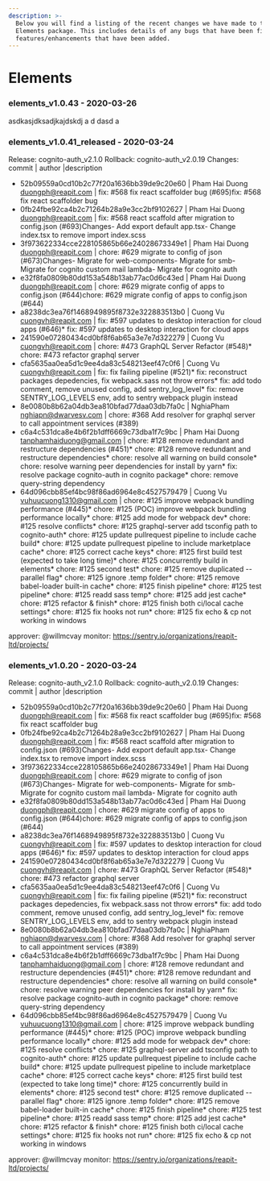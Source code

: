 ```yaml
---
description: >-
  Below you will find a listing of the recent changes we have made to the
  Elements package. This includes details of any bugs that have been fixed or
  features/enhancements that have been added.
---
```


# Elements
### elements_v1.0.43 - 2020-03-26
  asdkasjdksadjkajdskdj
a
d
dasd
a
    
### elements_v1.0.41_released - 2020-03-24
  
Release: cognito-auth_v2.1.0
Rollback: cognito-auth_v2.0.19
Changes:
commit | author |description
  
- 52b09559a0cd10b2c77f20a1636bb39de9c20e60 | Pham Hai Duong <duongph@reapit.com> | fix: #568 fix react scaffolder bug (#695)fix: #568 fix react scaffolder bug
- 0fb24fbe92ca4b2c71264b28a9e3cc2bf9102627 | Pham Hai Duong <duongph@reapit.com> | fix: #568 react scaffold after migration to config.json (#693)Changes- Add export default app.tsx- Change index.tsx to remove import index.scss
- 3f973622334cce228105865b66e24028673349e1 | Pham Hai Duong <duongph@reapit.com> | chore: #629 migrate to config of json (#673)Changes- Migrate for web-components- Migrate for smb- Migrate for cognito custom mail lambda- Migrate for cognito auth
- e32f8fa0809b80dd153a548b13ab77ac0d6c43ed | Pham Hai Duong <duongph@reapit.com> | chore: #629 migrate config of apps to config.json (#644)chore: #629 migrate config of apps to config.json (#644)
- a8238dc3ea76f1468949895f8732e322883513b0 | Cuong Vu <cuongvh@reapit.com> | fix: #597 updates to desktop interaction for cloud apps (#646)* fix: #597 updates to desktop interaction for cloud apps
- 241590e07280434cd0bf8f6ab65a3e7e7d322279 | Cuong Vu <cuongvh@reapit.com> | chore: #473 GraphQL Server Refactor (#548)* chore: #473 refactor graphql server
- cfa5635aa0ea5d1c9ee4da83c548213eef47c0f6 | Cuong Vu <cuongvh@reapit.com> | fix: fix failing pipeline (#521)* fix: reconstruct packages depedencies, fix webpack.sass not throw errors* fix: add todo comment, remove unused config, add sentry_log_level* fix: remove SENTRY_LOG_LEVELS env, add to sentry webpack plugin instead
- 8e0080b8b62a04db3ea810bfad77daa03db7fa0c | NghiaPham <nghiapn@dwarvesv.com> | chore: #368 Add resolver for graphql server to call appointment services (#389)
- c6a4c531dca8e4b6f2b1dff6669c73dba1f7c9bc | Pham Hai Duong <tanphamhaiduong@gmail.com> | chore: #128 remove redundant and restructure dependencies (#451)* chore: #128 remove redundant and restructure dependencies* chore: resolve all warning on build console* chore: resolve warning peer dependencies for install by yarn* fix: resolve package cognito-auth in cognito package* chore: remove query-string dependency
- 64d096cbb85ef4bc98f86ad6964e8c4527579479 | Cuong Vu <vuhuucuong1310@gmail.com> | chore: #125 improve webpack bundling performance (#445)* chore: #125 (POC) improve webpack bundling performance locally* chore: #125 add mode for webpack dev* chore: #125 resolve conflicts* chore: #125 graphql-server add tsconfig path to cognito-auth* chore: #125 update pullrequest pipeline to include cache build* chore: #125 update pullrequest pipeline to include marketplace cache* chore: #125 correct cache keys* chore: #125 first build test (expected to take long time)* chore: #125 concurrently build in elements* chore: #125 second test* chore: #125 remove duplicated --parallel flag* chore: #125 ignore .temp folder* chore: #125 remove babel-loader built-in cache* chore: #125 finish pipeline* chore: #125 test pipeline* chore: #125 readd sass temp* chore: #125 add jest cache* chore: #125 refactor & finish* chore: #125 finish both ci/local cache settings* chore: #125 fix hooks not run* chore: #125 fix echo & cp not working in windows

approver: @willmcvay
monitor: https://sentry.io/organizations/reapit-ltd/projects/
    
### elements_v1.0.20 - 2020-03-24
  
Release: cognito-auth_v2.1.0
Rollback: cognito-auth_v2.0.19
Changes:
commit | author |description
  
- 52b09559a0cd10b2c77f20a1636bb39de9c20e60 | Pham Hai Duong <duongph@reapit.com> | fix: #568 fix react scaffolder bug (#695)fix: #568 fix react scaffolder bug
- 0fb24fbe92ca4b2c71264b28a9e3cc2bf9102627 | Pham Hai Duong <duongph@reapit.com> | fix: #568 react scaffold after migration to config.json (#693)Changes- Add export default app.tsx- Change index.tsx to remove import index.scss
- 3f973622334cce228105865b66e24028673349e1 | Pham Hai Duong <duongph@reapit.com> | chore: #629 migrate to config of json (#673)Changes- Migrate for web-components- Migrate for smb- Migrate for cognito custom mail lambda- Migrate for cognito auth
- e32f8fa0809b80dd153a548b13ab77ac0d6c43ed | Pham Hai Duong <duongph@reapit.com> | chore: #629 migrate config of apps to config.json (#644)chore: #629 migrate config of apps to config.json (#644)
- a8238dc3ea76f1468949895f8732e322883513b0 | Cuong Vu <cuongvh@reapit.com> | fix: #597 updates to desktop interaction for cloud apps (#646)* fix: #597 updates to desktop interaction for cloud apps
- 241590e07280434cd0bf8f6ab65a3e7e7d322279 | Cuong Vu <cuongvh@reapit.com> | chore: #473 GraphQL Server Refactor (#548)* chore: #473 refactor graphql server
- cfa5635aa0ea5d1c9ee4da83c548213eef47c0f6 | Cuong Vu <cuongvh@reapit.com> | fix: fix failing pipeline (#521)* fix: reconstruct packages depedencies, fix webpack.sass not throw errors* fix: add todo comment, remove unused config, add sentry_log_level* fix: remove SENTRY_LOG_LEVELS env, add to sentry webpack plugin instead
- 8e0080b8b62a04db3ea810bfad77daa03db7fa0c | NghiaPham <nghiapn@dwarvesv.com> | chore: #368 Add resolver for graphql server to call appointment services (#389)
- c6a4c531dca8e4b6f2b1dff6669c73dba1f7c9bc | Pham Hai Duong <tanphamhaiduong@gmail.com> | chore: #128 remove redundant and restructure dependencies (#451)* chore: #128 remove redundant and restructure dependencies* chore: resolve all warning on build console* chore: resolve warning peer dependencies for install by yarn* fix: resolve package cognito-auth in cognito package* chore: remove query-string dependency
- 64d096cbb85ef4bc98f86ad6964e8c4527579479 | Cuong Vu <vuhuucuong1310@gmail.com> | chore: #125 improve webpack bundling performance (#445)* chore: #125 (POC) improve webpack bundling performance locally* chore: #125 add mode for webpack dev* chore: #125 resolve conflicts* chore: #125 graphql-server add tsconfig path to cognito-auth* chore: #125 update pullrequest pipeline to include cache build* chore: #125 update pullrequest pipeline to include marketplace cache* chore: #125 correct cache keys* chore: #125 first build test (expected to take long time)* chore: #125 concurrently build in elements* chore: #125 second test* chore: #125 remove duplicated --parallel flag* chore: #125 ignore .temp folder* chore: #125 remove babel-loader built-in cache* chore: #125 finish pipeline* chore: #125 test pipeline* chore: #125 readd sass temp* chore: #125 add jest cache* chore: #125 refactor & finish* chore: #125 finish both ci/local cache settings* chore: #125 fix hooks not run* chore: #125 fix echo & cp not working in windows

approver: @willmcvay
monitor: https://sentry.io/organizations/reapit-ltd/projects/
    

